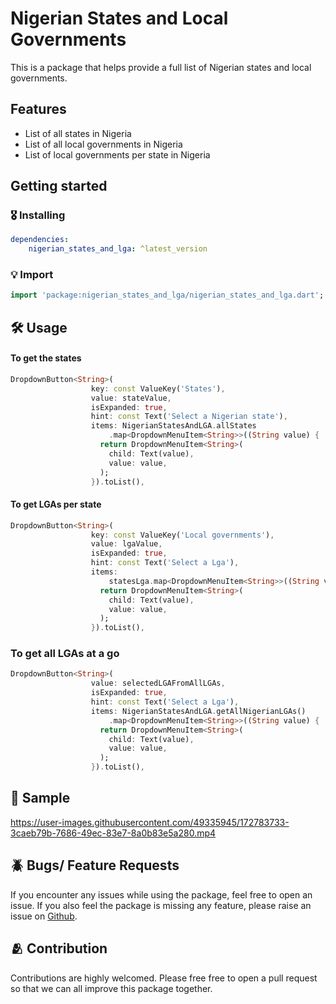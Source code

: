 <!-- 
This README describes the package. If you publish this package to pub.dev,
this README's contents appear on the landing page for your package.

For information about how to write a good package README, see the guide for
[writing package pages](https://dart.dev/guides/libraries/writing-package-pages). 

For general information about developing packages, see the Dart guide for
[creating packages](https://dart.dev/guides/libraries/create-library-packages)
and the Flutter guide for
[developing packages and plugins](https://flutter.dev/developing-packages). 
-->

# Nigerian States and Local Governments

This is a package that helps provide a full list of Nigerian states and local governments.

## Features

- List of all states in Nigeria
- List of all local governments in Nigeria
- List of local governments per state in Nigeria

## Getting started

### 🎖 Installing

```yaml
dependencies:
    nigerian_states_and_lga: ^latest_version
```

### 💡 Import

```dart
import 'package:nigerian_states_and_lga/nigerian_states_and_lga.dart';
```

## 🛠️ Usage

#### To get the states
```dart
DropdownButton<String>(
                  key: const ValueKey('States'),
                  value: stateValue,
                  isExpanded: true,
                  hint: const Text('Select a Nigerian state'),
                  items: NigerianStatesAndLGA.allStates
                      .map<DropdownMenuItem<String>>((String value) {
                    return DropdownMenuItem<String>(
                      child: Text(value),
                      value: value,
                    );
                  }).toList(),
```

#### To get LGAs per state
```dart
DropdownButton<String>(
                  key: const ValueKey('Local governments'),
                  value: lgaValue,
                  isExpanded: true,
                  hint: const Text('Select a Lga'),
                  items:
                      statesLga.map<DropdownMenuItem<String>>((String value) {
                    return DropdownMenuItem<String>(
                      child: Text(value),
                      value: value,
                    );
                  }).toList(),
```

### To get all LGAs at a go

```dart
DropdownButton<String>(
                  value: selectedLGAFromAllLGAs,
                  isExpanded: true,
                  hint: const Text('Select a Lga'),
                  items: NigerianStatesAndLGA.getAllNigerianLGAs()
                      .map<DropdownMenuItem<String>>((String value) {
                    return DropdownMenuItem<String>(
                      child: Text(value),
                      value: value,
                    );
                  }).toList(),
```

## 🎥 Sample

https://user-images.githubusercontent.com/49335945/172783733-3caeb79b-7686-49ec-83e7-8a0b83e5a280.mp4


## 🪲 Bugs/ Feature Requests

If you encounter any issues while using the package, feel free to open an issue. If you also feel the package is missing any feature, please raise an issue on [Github](https://github.com/IdrisAdeyemi01/nigerian_states_and_lga/issues). 

## 🫂 Contribution

Contributions are highly welcomed. Please free free to open a pull request so that we can all improve this package together.




